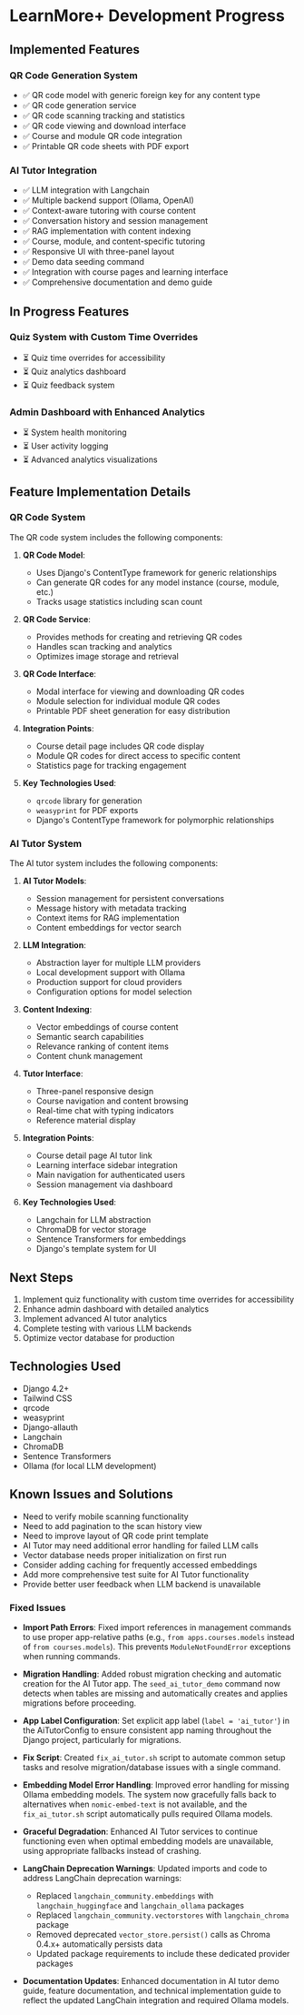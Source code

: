 # LearnMore+ Development Progress

## Implemented Features

### QR Code Generation System
- ✅ QR code model with generic foreign key for any content type
- ✅ QR code generation service
- ✅ QR code scanning tracking and statistics
- ✅ QR code viewing and download interface
- ✅ Course and module QR code integration
- ✅ Printable QR code sheets with PDF export

### AI Tutor Integration
- ✅ LLM integration with Langchain
- ✅ Multiple backend support (Ollama, OpenAI)
- ✅ Context-aware tutoring with course content
- ✅ Conversation history and session management
- ✅ RAG implementation with content indexing
- ✅ Course, module, and content-specific tutoring
- ✅ Responsive UI with three-panel layout
- ✅ Demo data seeding command
- ✅ Integration with course pages and learning interface
- ✅ Comprehensive documentation and demo guide

## In Progress Features

### Quiz System with Custom Time Overrides
- ⏳ Quiz time overrides for accessibility
- ⏳ Quiz analytics dashboard
- ⏳ Quiz feedback system

### Admin Dashboard with Enhanced Analytics
- ⏳ System health monitoring
- ⏳ User activity logging
- ⏳ Advanced analytics visualizations

## Feature Implementation Details

### QR Code System

The QR code system includes the following components:

1. **QR Code Model**:
   - Uses Django's ContentType framework for generic relationships
   - Can generate QR codes for any model instance (course, module, etc.)
   - Tracks usage statistics including scan count

2. **QR Code Service**:
   - Provides methods for creating and retrieving QR codes
   - Handles scan tracking and analytics
   - Optimizes image storage and retrieval

3. **QR Code Interface**:
   - Modal interface for viewing and downloading QR codes
   - Module selection for individual module QR codes
   - Printable PDF sheet generation for easy distribution

4. **Integration Points**:
   - Course detail page includes QR code display
   - Module QR codes for direct access to specific content
   - Statistics page for tracking engagement

5. **Key Technologies Used**:
   - `qrcode` library for generation
   - `weasyprint` for PDF exports
   - Django's ContentType framework for polymorphic relationships

### AI Tutor System

The AI tutor system includes the following components:

1. **AI Tutor Models**:
   - Session management for persistent conversations
   - Message history with metadata tracking
   - Context items for RAG implementation
   - Content embeddings for vector search

2. **LLM Integration**:
   - Abstraction layer for multiple LLM providers
   - Local development support with Ollama
   - Production support for cloud providers
   - Configuration options for model selection

3. **Content Indexing**:
   - Vector embeddings of course content
   - Semantic search capabilities
   - Relevance ranking of content items
   - Content chunk management

4. **Tutor Interface**:
   - Three-panel responsive design
   - Course navigation and content browsing
   - Real-time chat with typing indicators
   - Reference material display

5. **Integration Points**:
   - Course detail page AI tutor link
   - Learning interface sidebar integration
   - Main navigation for authenticated users
   - Session management via dashboard

6. **Key Technologies Used**:
   - Langchain for LLM abstraction
   - ChromaDB for vector storage
   - Sentence Transformers for embeddings
   - Django's template system for UI

## Next Steps

1. Implement quiz functionality with custom time overrides for accessibility
2. Enhance admin dashboard with detailed analytics
3. Implement advanced AI tutor analytics
4. Complete testing with various LLM backends
5. Optimize vector database for production

## Technologies Used

- Django 4.2+
- Tailwind CSS
- qrcode
- weasyprint
- Django-allauth
- Langchain
- ChromaDB
- Sentence Transformers
- Ollama (for local LLM development)

## Known Issues and Solutions

- Need to verify mobile scanning functionality
- Need to add pagination to the scan history view
- Need to improve layout of QR code print template
- AI Tutor may need additional error handling for failed LLM calls
- Vector database needs proper initialization on first run
- Consider adding caching for frequently accessed embeddings
- Add more comprehensive test suite for AI Tutor functionality
- Provide better user feedback when LLM backend is unavailable

### Fixed Issues

- **Import Path Errors**: Fixed import references in management commands to use proper app-relative paths (e.g., `from apps.courses.models` instead of `from courses.models`). This prevents `ModuleNotFoundError` exceptions when running commands.

- **Migration Handling**: Added robust migration checking and automatic creation for the AI Tutor app. The `seed_ai_tutor_demo` command now detects when tables are missing and automatically creates and applies migrations before proceeding.

- **App Label Configuration**: Set explicit app label (`label = 'ai_tutor'`) in the AiTutorConfig to ensure consistent app naming throughout the Django project, particularly for migrations.

- **Fix Script**: Created `fix_ai_tutor.sh` script to automate common setup tasks and resolve migration/database issues with a single command.

- **Embedding Model Error Handling**: Improved error handling for missing Ollama embedding models. The system now gracefully falls back to alternatives when `nomic-embed-text` is not available, and the `fix_ai_tutor.sh` script automatically pulls required Ollama models.

- **Graceful Degradation**: Enhanced AI Tutor services to continue functioning even when optimal embedding models are unavailable, using appropriate fallbacks instead of crashing.

- **LangChain Deprecation Warnings**: Updated imports and code to address LangChain deprecation warnings:
  - Replaced `langchain_community.embeddings` with `langchain_huggingface` and `langchain_ollama` packages
  - Replaced `langchain_community.vectorstores` with `langchain_chroma` package
  - Removed deprecated `vector_store.persist()` calls as Chroma 0.4.x+ automatically persists data
  - Updated package requirements to include these dedicated provider packages

- **Documentation Updates**: Enhanced documentation in AI tutor demo guide, feature documentation, and technical implementation guide to reflect the updated LangChain integration and required Ollama models.